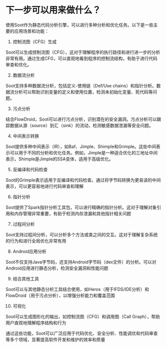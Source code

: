 # 下一步可以用来做什么？
使用Soot作为静态代码分析引擎，可以进行多种分析和优化任务。以下是一些主要的应用场景和功能：

1. 控制流图（CFG）生成

Soot可以生成控制流图（CFG），这对于理解程序的执行路径和进行进一步的分析非常有用。通过生成CFG，可以直观地看到程序的控制流结构，有助于进行代码审查和优化。

2. 数据流分析

Soot支持多种数据流分析，包括定义-使用链（Def/Use chains）和指针分析。数据流分析可以帮助识别变量的定义和使用位置，检测未初始化变量、死代码等问题。

3. 污点分析

结合FlowDroid，Soot可以进行污点分析，识别潜在的安全漏洞。污点分析可以跟踪数据从源（source）到汇（sink）的流动，检测敏感数据泄漏等安全问题。

4. 中间表示转换

Soot提供多种中间表示（IR），如Baf、Jimple、Shimple和Grimple。这些中间表示可以用于不同的分析和优化任务。例如，Jimple是一种适合优化的三地址中间表示，Shimple是Jimple的SSA变体，适用于高级优化。

5. 反编译和代码检查

Soot的Grimple表示适用于反编译和代码检查。通过将字节码转换为更易读的中间表示，可以更容易地进行代码审查和理解

6. 指针分析

Soot提供了Spark指针分析工具包，可以进行精确的指针分析。这对于理解对象引用和内存管理非常重要，有助于检测内存泄漏和其他指针相关问题

7. 过程间分析

Soot支持过程间分析，可以分析多个方法或类之间的交互。这对于理解复杂系统的行为和进行全局优化非常有用

8. Android应用分析

Soot不仅支持Java字节码，还支持Android字节码（dex文件）的分析。可以对Android应用进行静态分析，检测安全漏洞和性能问题

9. 结合其他工具

Soot可以与其他静态分析工具结合使用，如Heros（用于IFDS/IDE分析）和FlowDroid（用于污点分析），以增强分析能力和覆盖范围

10. 可视化

Soot可以生成图形化的输出，如控制流图（CFG）和调用图（Call Graph），帮助用户直观地理解程序结构和行为

通过这些功能，Soot可以广泛应用于代码优化、安全分析、性能调优和代码审查等多个领域，显著提高软件开发和维护的效率和质量